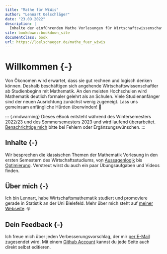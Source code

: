 ```yaml
--- 
title: "Mathe für WiWis"
author: "Lennart Oelschläger"
date: "23.09.2022"
description: |
  Inhalte der einführenden Mathe Vorlesungen für Wirtschaftswissenschaftler
site: bookdown::bookdown_site
documentclass: book
url: https://loelschaeger.de/mathe_fuer_wiwis
---
```


# Willkommen {-}

Von Ökonomen wird erwartet, dass sie gut rechnen und logisch denken können. Deshalb beschäftigen sich angehende Wirtschaftswissenschaftler ab Studienbeginn mit Mathematik. An den meisten Hochschulen wird Mathematik deutlich formaler gelehrt als an Schulen. Viele Studienanfänger sind der neuen Ausrichtung zunächst wenig zugeneigt. Lass uns gemeinsam anfängliche Hürden überwinden! &#129351;

::: {.rmdwarning}
Dieses eBook entsteht während des Wintersemesters 2022/23 und des Sommersemesters 2023 und wird laufend überarbeitet. [Benachrichtige mich](#dein-feedback) bitte bei Fehlern oder Ergänzungswünschen.
:::

## Inhalte {-}

Wir besprechen die klassischen Themen der Mathematik Vorlesung in den ersten Semestern des Wirtschaftsstudiums, von [Aussagenlogik](aussagenlogik.html) bis [Optimierung](optimierung.html). Verstreut wirst du auch ein paar Übungsaufgaben und Videos finden.

## Über mich {-}

Ich bin Lennart, habe Wirtschaftsmathematik studiert und promoviere gerade in Statistik an der Uni Bielefeld. Mehr über mich steht auf [meiner Webseite](https://loelschlaeger.de/). &#x1F913;

## Dein Feedback {-}

Ich freue mich über jeden Verbesserungsvorschlag, der mir [per E-Mail](mailto:oelschlaeger.lennart@gmail.com) zugesendet wird. Mit einem [Github Account](https://www.github.com) kannst du jede Seite auch direkt selbst editieren.
